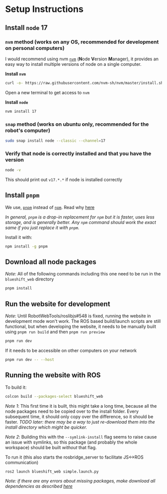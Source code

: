 # Setup Instructions

## Install `node` 17

### `nvm` method (works on any OS, recommended for development on personal computers)
I would recommend using nvm [`nvm`](https://github.com/nvm-sh/nvm) (**N**ode **V**ersion **M**anager), it provides an easy way to install multiple versions of node on a single computer.

**Install `nvm`**
```bash
curl -o- https://raw.githubusercontent.com/nvm-sh/nvm/master/install.sh | bash
```
Open a new terminal to get access to `nvm`

**Install `node`**
```bash
nvm install 17
```
### `snap` method (works on ubuntu only, recommended for the robot's computer)
```bash
sudo snap install node --classic --channel=17
```

### Verify that node is correctly installed and that you have the version
```bash
node -v
```
This should print out `v17.*.*` if node is installed correctly

## Install `pnpm`

We use, [`pnpm`](https://github.com/pnpm/pnpm) instead of [`npm`](https://www.npmjs.com/about). Read why [here](https://betterprogramming.pub/the-case-for-pnpm-over-npm-or-yarn-2b221607119)

_In general, `pnpm` is a drop-in replacement for `npm` but it is faster, uses less storage, and is generally better.
Any `npm` command should work the exact same if you just replace it with `pnpm`._

Install it with:

```bash
npm install -g pnpm
```

## Download all node packages
_Note_: All of the following commands including this one need to be run in the `blueshift_web` directory

```bash
pnpm install
```

## Run the website for development

_Note_: Until RobotWebTools/roslibjs#548 is fixed, running the website in development mode won't work. The ROS based build/launch scripts are still functional, but when developing the website, it needs to be manually built using `pnpm run build` and then `pnpm run preview`

```bash
pnpm run dev
```

If it needs to be accessible on other computers on your network

```bash
pnpm run dev -- --host
```

## Running the website with ROS

To build it:

```bash
colcon build --packages-select blueshift_web
```

_Note 1_: This first time it is built, this might take a long time, because all the node packages need to be copied over to the install folder. Every subsequent time, it should only copy over the difference, so it should be faster. _TODO later: there may be a way to just re-download them into the install directory which might be quicker._

_Note 2_: Building this with the `--symlink-install` flag seems to raise cause an issue with symlinks, so this package (and probably the whole workspace) should be built _without_ that flag.

To run it (this also starts the rosbridge_server to facilitate JS<->ROS communication)

```bash
ros2 launch blueshift_web simple.launch.py
```

_Note: if there are any errors about missing packages, make download all dependencies as described [here](../README.md#install-dependencies)_
